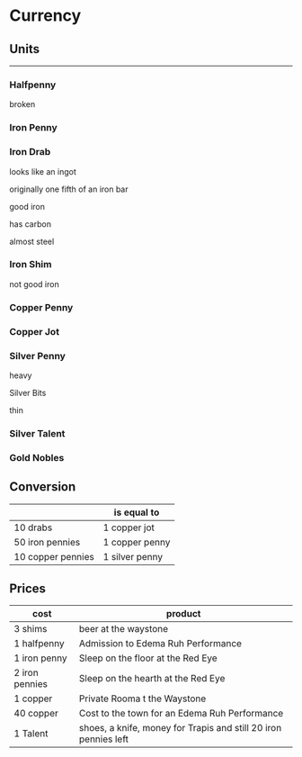 # Currency

## Units

---

### Halfpenny

broken

### Iron Penny

### Iron Drab

looks like an ingot

originally one fifth of an iron bar

good iron

has carbon

almost steel

### Iron Shim

not good iron

### Copper Penny

### Copper Jot

### Silver Penny

heavy

Silver Bits

thin

### Silver Talent

### Gold Nobles

## Conversion

|  | is equal to |
| --- | --- |
| 10  drabs | 1 copper jot |
| 50 iron pennies | 1 copper penny |
| 10 copper pennies | 1 silver penny |

## Prices

| cost | product |
| --- | --- |
| 3 shims | beer at the waystone |
| 1 halfpenny | Admission to Edema Ruh Performance |
| 1 iron penny | Sleep on the floor at the Red Eye |
| 2 iron pennies | Sleep on the hearth at the Red Eye |
| 1 copper | Private Rooma t the Waystone |
| 40 copper | Cost to the town for an Edema Ruh Performance |
| 1 Talent | shoes, a knife, money for Trapis and still 20 iron pennies left |

